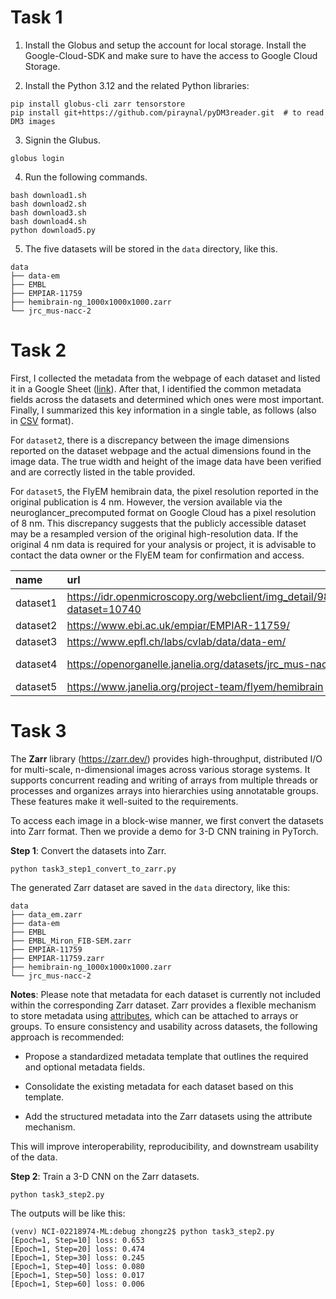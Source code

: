 

# Task 1

1. Install the Globus and setup the account for local storage. Install the Google-Cloud-SDK and make sure to have the access to Google Cloud Storage. 

2. Install the Python 3.12 and the related Python libraries:
```
pip install globus-cli zarr tensorstore
pip install git+https://github.com/piraynal/pyDM3reader.git  # to read DM3 images
```

3. Signin the Glubus.
```
globus login
```

4. Run the following commands.
```
bash download1.sh
bash download2.sh
bash download3.sh
bash download4.sh
python download5.py
```

5. The five datasets will be stored in the `data` directory, like this.
```
data
├── data-em
├── EMBL
├── EMPIAR-11759
├── hemibrain-ng_1000x1000x1000.zarr
└── jrc_mus-nacc-2
```

# Task 2
First, I collected the metadata from the webpage of each dataset and listed it in a Google Sheet ([link](https://docs.google.com/spreadsheets/d/1sRJtdbJOCdzBCWieZm3p8rwkODft3VM6iDRl2EIZRKo/edit?usp=drive_link)). After that, I identified the common metadata fields across the datasets and determined which ones were most important. Finally, I summarized this key information in a single table, as follows (also in [CSV](./consolidated_meta.csv) format).

For `dataset2`, there is a discrepancy between the image dimensions reported on the dataset webpage and the actual dimensions found in the image data.
The true width and height of the image data have been verified and are correctly listed in the table provided. 

For `dataset5`, the FlyEM hemibrain data, the pixel resolution reported in the original publication is 4 nm. However, the version available via the neuroglancer_precomputed format on Google Cloud has a pixel resolution of 8 nm.
This discrepancy suggests that the publicly accessible dataset may be a resampled version of the original high-resolution data.
If the original 4 nm data is required for your analysis or project, it is advisable to contact the data owner or the FlyEM team for confirmation and access.

| name     | url                                                                        |   depth |   height |   width | pixel_type   | pixel_size_in_nm   | experiment_type   | species      | organ             | publication_url                                             |
|:---------|:---------------------------------------------------------------------------|--------:|---------:|--------:|:-------------|:-------------------|:------------------|:-------------|:------------------|:------------------------------------------------------------|
| dataset1 | https://idr.openmicroscopy.org/webclient/img_detail/9846137/?dataset=10740 |     184 |      775 |    1121 | uint8        | [50, 50, 50]       | FIB-SEM           | Homo sapiens | chromatin         | https://www.science.org/doi/10.1126/sciadv.aba8811          |
| dataset2 | https://www.ebi.ac.uk/empiar/EMPIAR-11759/                                 |      16 |     5500 |    5496 | uint8        | [80, 80, 80]       | SBF-SEM           | zebrafish    | eye               | https://doi.org/10.6019/EMPIAR-11759                        |
| dataset3 | https://www.epfl.ch/labs/cvlab/data/data-em/                               |    1065 |     1536 |    2048 | uint8        | [5, 5, 5]          | EM                | unknown      | mitochondria      | https://ieeexplore.ieee.org/document/6619103                |
| dataset4 | https://openorganelle.janelia.org/datasets/jrc_mus-nacc-2                  |     564 |     2520 |    2596 | int16        | [2.96, 4, 4]       | FIB-SEM           | Mouse        | nucleus accumbens | https://www.nature.com/articles/s41586-021-03992-4          |
| dataset5 | https://www.janelia.org/project-team/flyem/hemibrain                       |    1000 |     1000 |    1000 | uint8        | [8, 8, 8]          | FIB-SEM           | fly          | brain             | https://www.biorxiv.org/content/10.1101/2024.04.21.590464v1 |

# Task 3

The **Zarr** library (https://zarr.dev/) provides high-throughput, distributed I/O for multi-scale, n-dimensional images across various storage systems. It supports concurrent reading and writing of arrays from multiple threads or processes and organizes arrays into hierarchies using annotatable groups. These features make it well-suited to the requirements. 

To access each image in a block-wise manner, we first convert the datasets into Zarr format. Then we provide a demo for 3-D CNN training in PyTorch. 

**Step 1**: Convert the datasets into Zarr.
```
python task3_step1_convert_to_zarr.py
```

The generated Zarr dataset are saved in the `data` directory, like this:
```
data
├── data_em.zarr
├── data-em
├── EMBL
├── EMBL_Miron_FIB-SEM.zarr
├── EMPIAR-11759
├── EMPIAR-11759.zarr
├── hemibrain-ng_1000x1000x1000.zarr
└── jrc_mus-nacc-2
```

**Notes**: Please note that metadata for each dataset is currently not included within the corresponding Zarr dataset.
Zarr provides a flexible mechanism to store metadata using [attributes](https://zarr.readthedocs.io/en/stable/user-guide/attributes.html), which can be attached to arrays or groups. To ensure consistency and usability across datasets, the following approach is recommended:

- Propose a standardized metadata template that outlines the required and optional metadata fields.

- Consolidate the existing metadata for each dataset based on this template.

- Add the structured metadata into the Zarr datasets using the attribute mechanism.

This will improve interoperability, reproducibility, and downstream usability of the data.

**Step 2**: Train a 3-D CNN on the Zarr datasets.
```
python task3_step2.py
```
The outputs will be like this:
```
(venv) NCI-02218974-ML:debug zhongz2$ python task3_step2.py
[Epoch=1, Step=10] loss: 0.653
[Epoch=1, Step=20] loss: 0.474
[Epoch=1, Step=30] loss: 0.245
[Epoch=1, Step=40] loss: 0.080
[Epoch=1, Step=50] loss: 0.017
[Epoch=1, Step=60] loss: 0.006
```












